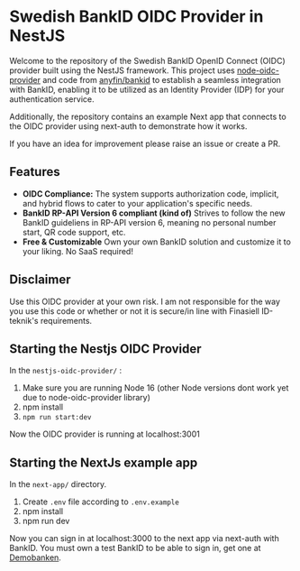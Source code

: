 # Swedish BankID OIDC Provider in NestJS
Welcome to the repository of the Swedish BankID OpenID Connect (OIDC) provider built using the NestJS framework. This project uses [node-oidc-provider](https://github.com/panva/node-oidc-provider) and code from [anyfin/bankid](https://github.com/anyfin/bankid/) to establish a seamless integration with BankID, enabling it to be utilized as an Identity Provider (IDP) for your authentication service.

Additionally, the repository contains an example Next app that connects to the OIDC provider using next-auth to demonstrate how it works.

If you have an idea for improvement please raise an issue or create a PR.

## Features
- **OIDC Compliance:** The system supports authorization code, implicit, and hybrid flows to cater to your application's specific needs.
- **BankID RP-API Version 6 compliant (kind of)** Strives to follow the new BankID guideliens in RP-API version 6, meaning no personal number start, QR code support, etc.
- **Free & Customizable** Own your own BankID solution and customize it to your liking. No SaaS required!

## Disclaimer
Use this OIDC provider at your own risk. I am not responsible for the way you use this code or whether or not it is secure/in line with Finasiell ID-teknik's requirements.


## Starting the Nestjs OIDC Provider

In the `nestjs-oidc-provider/` :

1. Make sure you are running Node 16 (other Node versions dont work yet due to node-oidc-provider library)
2. npm install
3. `npm run start:dev`

Now the OIDC provider is running at localhost:3001

## Starting the NextJs example app

In the `next-app/` directory.

1. Create `.env` file according to `.env.example`
2. npm install
3. npm run dev

Now you can sign in at localhost:3000 to the next app via next-auth with BankID. You must own a test BankID to be able to sign in, get one at [Demobanken](https://demo.bankid.com/).
